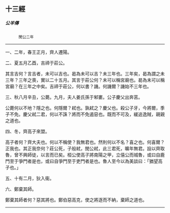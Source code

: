 

## 十三經

##### 公羊傳
　　　`閔公二年`

* * *

一、二年，春王正月，齊人遷陽。

二、夏五月乙酉，吉禘于莊公。

其言吉何？言吉者，未可以吉也。曷為未可以吉？未三年也。三年矣，曷為謂之未三年？三年之喪，實以二十五月。其言于莊公何？未可以稱宮廟也。曷為未可以稱宮廟？在三年之中矣。吉禘于莊公，何以書？譏。何譏爾？譏始不三年也。

三、秋八月辛丑，公薨。九月，夫人姜氏孫于邾婁。公子慶父出奔莒。

公薨何以不地？隱之也。何隱爾？弒也。孰弒之？慶父也。殺公子牙，今將爾，季子不免。慶父弒二君，何以不誅？將而不免遏惡也。既而不可及，緩追逸賊，親親之道也。

四、冬，齊高子來盟。

高子者何？齊大夫也。何以不稱使？我無君也。然則何以不名？喜之也。何喜爾？正我也。其正我奈何？莊公死，子般弒，閔公弒，此三君死，曠年無君。設以齊取魯，曾不興師徒，以言而已矣。桓公使高子將南陽之甲，立僖公而城魯，或曰自鹿門至于爭門者是也，或曰自爭門至于吏門者是也。魯人至今以為美談曰：「猶望高子也。」

五、十有二月，狄入衞。

六、鄭棄其師。

鄭棄其師者何？惡其將也。鄭伯惡高克，使之將逐而不納，棄師之道也。

* * *

